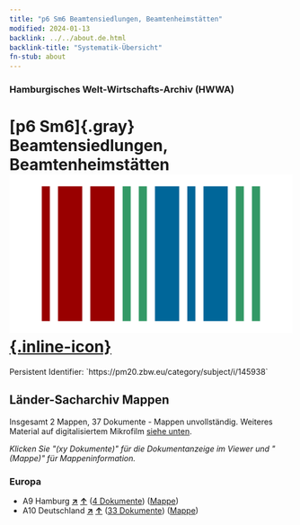 ```yaml
---
title: "p6 Sm6 Beamtensiedlungen, Beamtenheimstätten"
modified: 2024-01-13
backlink: ../../about.de.html
backlink-title: "Systematik-Übersicht"
fn-stub: about
---
```


### Hamburgisches Welt-Wirtschafts-Archiv (HWWA)

# [p6 Sm6]{.gray}&#8201; Beamtensiedlungen, Beamtenheimstätten &#160; [![Wikidata](/images/Wikidata-logo.svg "Wikidata"){.inline-icon}](http://www.wikidata.org/entity/Q104711365)

<div class="hint">Persistent Identifier: `https://pm20.zbw.eu/category/subject/i/145938`</div>







## Länder-Sacharchiv Mappen






Insgesamt 2 Mappen, 37 Dokumente - Mappen unvollständig. Weiteres Material auf digitalisiertem Mikrofilm [siehe unten](#filmsections).

_Klicken Sie "(xy Dokumente)" für die Dokumentanzeige im Viewer und "(Mappe)" für Mappeninformation._




### Europa

- A9 Hamburg [**&nearr;**](../../../geo/i/140905/about.de.html "Hamburg (alle Mappen)") [**&uarr;**](../../../geo/about.de.html#A9 "Ländersystematik") (<a href="https://pm20.zbw.eu/iiifview/folder/sh/140905,145938" title="über: Hamburg : Beamtensiedlungen, Beamtenheimstätten" target="_blank">4 Dokumente</a>) ([Mappe](../../../../folder/sh/1409xx/140905/1459xx/145938/about.de.html))
- A10 Deutschland [**&nearr;**](../../../geo/i/126128/about.de.html "Deutschland (alle Mappen)") [**&uarr;**](../../../geo/about.de.html#A10 "Ländersystematik") (<a href="https://pm20.zbw.eu/iiifview/folder/sh/126128,145938" title="über: Deutschland : Beamtensiedlungen, Beamtenheimstätten" target="_blank">33 Dokumente</a>) ([Mappe](../../../../folder/sh/1261xx/126128/1459xx/145938/about.de.html))



<a id="filmsections" />













